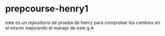 # prepcourse-henry1
este es un repositorio de prueba de henry para comprobar los cambios en el mismo mejorando el manejo de este g.A
